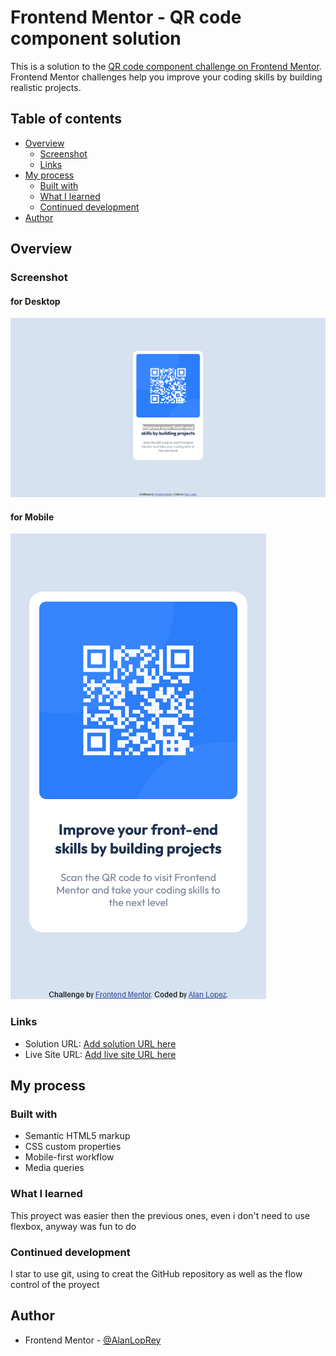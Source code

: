 # Frontend Mentor - QR code component solution

This is a solution to the [QR code component challenge on Frontend Mentor](https://www.frontendmentor.io/challenges/qr-code-component-iux_sIO_H). Frontend Mentor challenges help you improve your coding skills by building realistic projects.

## Table of contents

- [Overview](#overview)
  - [Screenshot](#screenshot)
  - [Links](#links)
- [My process](#my-process)
  - [Built with](#built-with)
  - [What I learned](#what-i-learned)
  - [Continued development](#continued-development)
- [Author](#author)

## Overview

### Screenshot

#### for Desktop

![Desktop view](/images/Screenshot%202022-07-26%20at%2017-38-58%20Frontend%20Mentor%20QR%20code%20component.png)

#### for Mobile

![Desktop view](/images/Screenshot%202022-07-26%20at%2017-39-56%20Frontend%20Mentor%20QR%20code%20component.png)

### Links

- Solution URL: [Add solution URL here](https://your-solution-url.com)
- Live Site URL: [Add live site URL here](https://your-live-site-url.com)

## My process

### Built with

- Semantic HTML5 markup
- CSS custom properties
- Mobile-first workflow
- Media queries

### What I learned

This proyect was easier then the previous ones, even i don't need to use flexbox, anyway was fun to do

### Continued development

I star to use git, using to creat the GitHub repository as well as the flow control of the proyect

## Author

- Frontend Mentor - [@AlanLopRey](https://www.frontendmentor.io/profile/AlanLopRey)
